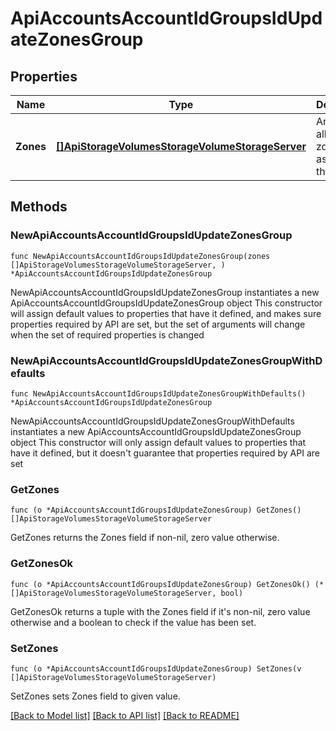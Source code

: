 # ApiAccountsAccountIdGroupsIdUpdateZonesGroup

## Properties

Name | Type | Description | Notes
------------ | ------------- | ------------- | -------------
**Zones** | [**[]ApiStorageVolumesStorageVolumeStorageServer**](ApiStorageVolumesStorageVolumeStorageServer.md) | An array of all the zones assigned to this group. | 

## Methods

### NewApiAccountsAccountIdGroupsIdUpdateZonesGroup

`func NewApiAccountsAccountIdGroupsIdUpdateZonesGroup(zones []ApiStorageVolumesStorageVolumeStorageServer, ) *ApiAccountsAccountIdGroupsIdUpdateZonesGroup`

NewApiAccountsAccountIdGroupsIdUpdateZonesGroup instantiates a new ApiAccountsAccountIdGroupsIdUpdateZonesGroup object
This constructor will assign default values to properties that have it defined,
and makes sure properties required by API are set, but the set of arguments
will change when the set of required properties is changed

### NewApiAccountsAccountIdGroupsIdUpdateZonesGroupWithDefaults

`func NewApiAccountsAccountIdGroupsIdUpdateZonesGroupWithDefaults() *ApiAccountsAccountIdGroupsIdUpdateZonesGroup`

NewApiAccountsAccountIdGroupsIdUpdateZonesGroupWithDefaults instantiates a new ApiAccountsAccountIdGroupsIdUpdateZonesGroup object
This constructor will only assign default values to properties that have it defined,
but it doesn't guarantee that properties required by API are set

### GetZones

`func (o *ApiAccountsAccountIdGroupsIdUpdateZonesGroup) GetZones() []ApiStorageVolumesStorageVolumeStorageServer`

GetZones returns the Zones field if non-nil, zero value otherwise.

### GetZonesOk

`func (o *ApiAccountsAccountIdGroupsIdUpdateZonesGroup) GetZonesOk() (*[]ApiStorageVolumesStorageVolumeStorageServer, bool)`

GetZonesOk returns a tuple with the Zones field if it's non-nil, zero value otherwise
and a boolean to check if the value has been set.

### SetZones

`func (o *ApiAccountsAccountIdGroupsIdUpdateZonesGroup) SetZones(v []ApiStorageVolumesStorageVolumeStorageServer)`

SetZones sets Zones field to given value.



[[Back to Model list]](../README.md#documentation-for-models) [[Back to API list]](../README.md#documentation-for-api-endpoints) [[Back to README]](../README.md)


